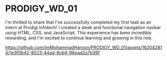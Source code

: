 # PRODIGY_WD_01

I'm thrilled to share that I've successfully completed my first task as an intern at Prodigi Infotech! I created a sleek and functional navigation navbar using HTML, CSS, and JavaScript. This experience has been incredibly rewarding, and I'm excited to continue learning and growing in this role. 



https://github.com/ImMohammadHaroon/PRODIGY_WD_01/assets/162042814/1e3f0b42-8523-44ad-8cb4-96ead2a7b39f



